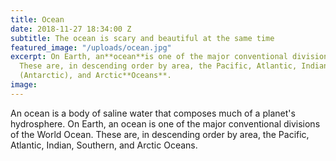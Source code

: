 ```yaml
---
title: Ocean
date: 2018-11-27 18:34:00 Z
subtitle: The ocean is scary and beautiful at the same time
featured_image: "/uploads/ocean.jpg"
excerpt: On Earth, an**ocean**is one of the major conventional divisions of the World**Ocean**.
  These are, in descending order by area, the Pacific, Atlantic, Indian, Southern
  (Antarctic), and Arctic**Oceans**.
image: 
---
```


An ocean is a body of saline water that composes much of a planet's hydrosphere. On Earth, an ocean is one of the major conventional divisions of the World Ocean. These are, in descending order by area, the Pacific, Atlantic, Indian, Southern, and Arctic Oceans.